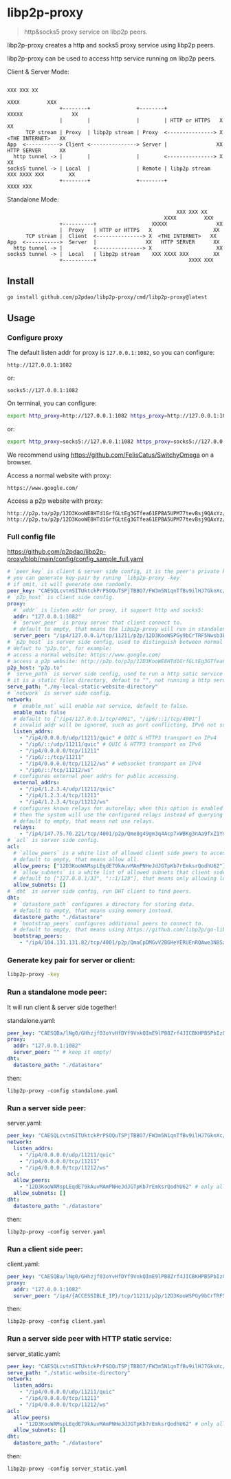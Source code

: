 # libp2p-proxy
> http&socks5 proxy service on libp2p peers.

libp2p-proxy creates a http and socks5 proxy service using libp2p peers.

libp2p-proxy can be used to access http service running on libp2p peers.

Client & Server Mode:
```
                                                                               XXX XXX XX
                                                                           XXXX         XXX
                 +--------+               +--------+                  XXXXX                XX
                 |        |               |        | HTTP or HTTPS   X                    XX
      TCP stream | Proxy  | libp2p stream | Proxy  <---------------> X  <THE INTERNET>   XX
App  <-----------> Client <---------------> Server |                XX   HTTP SERVER      XX
  http tunnel -> |        |               |        <---------------> X                     XX
socks5 tunnel -> | Local  |               | Remote | libp2p stream    XXX XXXX XXX        XX
                 +--------+               +--------+                               XXXX XXX
```

Standalone Mode:
```
                                                       XXX XXX XX
                                                   XXXX         XXX
                 +----------+                  XXXXX                XX
                 |  Proxy   | HTTP or HTTPS   X                    XX
      TCP stream |  Client  <---------------> X  <THE INTERNET>   XX
App  <----------->  Server  |                XX   HTTP SERVER      XX
  http tunnel -> |          <---------------> X                     XX
socks5 tunnel -> |  Local   | libp2p stream    XXX XXXX XXX        XX
                 +----------+                              XXXX XXX
```

## Install

```
go install github.com/p2pdao/libp2p-proxy/cmd/libp2p-proxy@latest
```

## Usage

### Configure proxy
The default listen addr for proxy is `127.0.0.1:1082`, so you can configure:
```
http://127.0.0.1:1082
```
or:
```
socks5://127.0.0.1:1082
```

On terminal, you can configure:
```sh
export http_proxy=http://127.0.0.1:1082 https_proxy=http://127.0.0.1:1082
```
or:
```sh
export http_proxy=socks5://127.0.0.1:1082 https_proxy=socks5://127.0.0.1:1082
```

We recommend using https://github.com/FelisCatus/SwitchyOmega on a browser.

Access a normal website with proxy:
```
https://www.google.com/
```

Access a p2p website with proxy:
```
http://p2p.to/p2p/12D3KooWE8HTd1GrfGLtEg3GTfea61EPBA5UPM77tevBsj9QAxYz/http/
http://p2p.to/p2p/12D3KooWE8HTd1GrfGLtEg3GTfea61EPBA5UPM77tevBsj9QAxYz/http/metadata
```

### Full config file

https://github.com/p2pdao/libp2p-proxy/blob/main/config/config_sample_full.yaml
```yaml
# `peer_key` is client & server side config, it is the peer's private key for running,
# you can generate key-pair by runing `libp2p-proxy -key`
# if omit, it will generate one randomly.
peer_key: "CAESQLcvtmSITUktckPrPSOQuTSPjTBBO7/FW3m5N1qnTfBv9ilHJ7GknXc/AKLaiekjqlm/STh97MDPTV8nkl4aRfM="
# `p2p_host` is client side config.
proxy:
  # `addr` is listen addr for proxy, it support http and socks5:
  addr: "127.0.0.1:1082"
  # `server_peer` is proxy server that client connect to.
  # default to empty, that means the libp2p-proxy will run in standalone mode!
  server_peer: "/ip4/127.0.0.1/tcp/11211/p2p/12D3KooWSPGy9bCrTRF5Nwsb3B6CQsZ9VGvEGPJ6ZT2ZWWCTXR3p"
# `p2p_host` is server side config, used to distinguish between normal websites and p2p websites.
# defaut to "p2p.to", for example:
# access a normal website: https://www.google.com/
# access a p2p website: http://p2p.to/p2p/12D3KooWE8HTd1GrfGLtEg3GTfea61EPBA5UPM77tevBsj9QAxYz/http/
p2p_host: "p2p.to"
# `serve_path` is server side config, used to run a http satic service on libp2p streams.
# it is a static files directory, defaut to "", not running a http service.
serve_path: "./my-local-static-website-directory"
# `network` is server side config.
network:
  # `enable_nat` will enable nat service, default to false.
  enable_nat: false
  # default to ["/ip4/127.0.0.1/tcp/4001", "/ip6/::1/tcp/4001"]
  # invalid addr will be ignored, such as port conflicting, IPv6 not supporting...
  listen_addrs:
    - "/ip4/0.0.0.0/udp/11211/quic" # QUIC & HTTP3 transport on IPv4
    - "/ip6/::/udp/11211/quic" # QUIC & HTTP3 transport on IPv6
    - "/ip4/0.0.0.0/tcp/11211"
    - "/ip6/::/tcp/11211"
    - "/ip4/0.0.0.0/tcp/11212/ws" # websocket transport on IPv4
    - "/ip6/::/tcp/11212/ws"
  # configures external peer addrs for public accessing.
  external_addrs:
    - "/ip4/1.2.3.4/udp/11211/quic"
    - "/ip4/1.2.3.4/tcp/11211"
    - "/ip4/1.2.3.4/tcp/11212/ws"
  # configures known relays for autorelay; when this option is enabled
  # then the system will use the configured relays instead of querying the DHT to discover relays.
  # default to empty, that means not use relays.
  relays:
    - "/ip4/147.75.70.221/tcp/4001/p2p/Qme8g49gm3q4Acp7xWBKg3nAa9fxZ1YmyDJdyGgoG6LsXh"
# `acl` is server side config.
acl:
  # `allow_peers` is a white list of allowed client side peers to access
  # default to empty, that means allow all.
  allow_peers: ["12D3KooWAMspLEqdE79kAuvMAmPNHeJdJGTpKb7rEmksrQodhU62"]
  # `allow_subnets` is a white list of allowed subnets that client side peers to access
  # default to ["127.0.0.1/32", "::1/128"], that means only allowing local peers.
  allow_subnets: []
# `dht` is server side config, run DHT client to find peers.
dht:
  # `datastore_path` configures a directory for storing data.
  # default to empty, that means using memory instead.
  datastore_path: "./datastore"
  # `bootstrap_peers` configures additional peers to connect to.
  # default to empty, that means using https://github.com/libp2p/go-libp2p-kad-dht/blob/master/dht_bootstrap.go#L25.
  bootstrap_peers:
    - "/ip4/104.131.131.82/tcp/4001/p2p/QmaCpDMGvV2BGHeYERUEnRQAwe3N8SzbUtfsmvsqQLuvuJ"
```

### Generate key pair for server or client:

```sh
libp2p-proxy -key
```

### Run a standalone mode peer:
It will run client & server side together!

standalone.yaml:
```yaml
peer_key: "CAESQBa/lNg0/GHhzjf03oYvHfDYf9VnkQImE9lPB8Zrf4JICBKHPB5PbIzQoCkWwBrkha4xgpIerre4B5zZ5J7f/W8="
proxy:
  addr: "127.0.0.1:1082"
  server_peer: "" # keep it empty!
dht:
  datastore_path: "./datastore"
```

then:
```
libp2p-proxy -config standalone.yaml
```

### Run a server side peer:
server.yaml:
```yaml
peer_key: "CAESQLcvtmSITUktckPrPSOQuTSPjTBBO7/FW3m5N1qnTfBv9ilHJ7GknXc/AKLaiekjqlm/STh97MDPTV8nkl4aRfM="
network:
  listen_addrs:
    - "/ip4/0.0.0.0/udp/11211/quic"
    - "/ip4/0.0.0.0/tcp/11211"
    - "/ip4/0.0.0.0/tcp/11212/ws"
acl:
  allow_peers:
    - "12D3KooWAMspLEqdE79kAuvMAmPNHeJdJGTpKb7rEmksrQodhU62" # only allow this peer to access.
  allow_subnets: []
dht:
  datastore_path: "./datastore"
```

then:
```
libp2p-proxy -config server.yaml
```

### Run a client side peer:
client.yaml:
```yaml
peer_key: "CAESQBa/lNg0/GHhzjf03oYvHfDYf9VnkQImE9lPB8Zrf4JICBKHPB5PbIzQoCkWwBrkha4xgpIerre4B5zZ5J7f/W8="
proxy:
  addr: "127.0.0.1:1082"
  server_peer: "/ip4/{ACCESSIBLE_IP}/tcp/11211/p2p/12D3KooWSPGy9bCrTRF5Nwsb3B6CQsZ9VGvEGPJ6ZT2ZWWCTXR3p"
```

then:
```
libp2p-proxy -config client.yaml
```

### Run a server side peer with HTTP static service:
server_static.yaml:
```yaml
peer_key: "CAESQLcvtmSITUktckPrPSOQuTSPjTBBO7/FW3m5N1qnTfBv9ilHJ7GknXc/AKLaiekjqlm/STh97MDPTV8nkl4aRfM="
serve_path: "./static-website-directory"
network:
  listen_addrs:
    - "/ip4/0.0.0.0/udp/11211/quic"
    - "/ip4/0.0.0.0/tcp/11211"
    - "/ip4/0.0.0.0/tcp/11212/ws"
acl:
  allow_peers:
    - "12D3KooWAMspLEqdE79kAuvMAmPNHeJdJGTpKb7rEmksrQodhU62" # only allow this peer to access.
  allow_subnets: []
dht:
  datastore_path: "./datastore"
```

then:
```
libp2p-proxy -config server_static.yaml
```